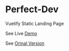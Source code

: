# Perfect-Dev
Vuetify Static Landing Page

See Live [Demo](https://perfect-dev.netlify.com)

See [Orinal Version](https://www.templatemonster.com/demo/90625.html)
